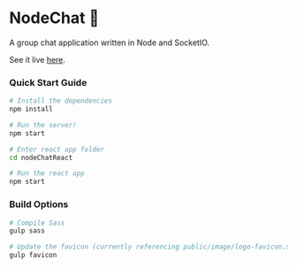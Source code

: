 # NodeChat :speech_balloon:

A group chat application written in Node and SocketIO.

See it live [here](https://chat.joshghent.com).

### Quick Start Guide
```bash
# Install the dependencies
npm install

# Run the server!
npm start

# Enter react app folder
cd nodeChatReact

# Run the react app
npm start
```

### Build Options
```bash
# Compile Sass
gulp sass

# Update the favicon (currently referencing public/image/logo-favicon.svg)
gulp favicon
```
